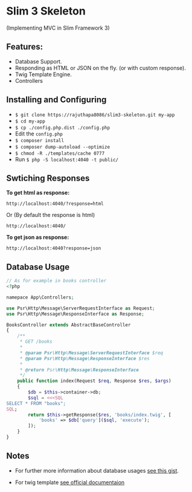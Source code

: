 # Slim 3 Skeleton

(Implementing MVC in Slim Framework 3)

## Features:

 * Database Support.
 * Responding as HTML or JSON on the fly. (or with custom response).
 * Twig Template Engine.
 * Controllers

## Installing and Configuring

 * `$ git clone https://rajuthapa8086/slim3-skeleton.git my-app`
 * `$ cd my-app`
 * `$ cp ./config.php.dist ./config.php`
 * Edit the `config.php`
 * `$ composer install`
 * `$ composer dump-autoload --optimize`
 * `$ chmod -R ./templates/cache 0777`
 * Run `$ php -S localhost:4040 -t public/`

## Swtiching Responses
**To get html as response:**
```
http://localhost:4040/?response=html
```
Or (By default the response is html)
```
http://localhost:4040/
```
**To get json as response:**
```
http://localhost:4040?response=json
```


## Database Usage
```php
// As for example in books controller
<?php

namepace App\Controllers;

use Psr\Http\Message\ServerRequestInterface as Request;
use Psr\Http\Message\ResponseInterface as Response;

BooksController extends AbstractBaseController
{
    /**
     * GET /books
     *
     * @param Psr\Http\Message\ServerRequestInterface $req
     * @param Psr\Http\Message\ResponseInterface $res
     *
     * @return Psr\Http\Message\ResponseInterface
     */
    public function index(Request $req, Response $res, $args)
    {
        $db = $this->container->db;
        $sql = <<<SQL
SELECT * FROM "books";
SQL;
        return $this->getResponse($res, 'books/index.twig', [
            'books' => $db['query']($sql, 'execute');
        ]);
    }
}
```

## Notes
* For further more information about database usages [see this gist](https://gist.github.com/rajuthapa8086/0f002a02fa57fce995382877fbfcfa86).

* For twig template [see official documentaion](http://twig.sensiolabs.org/documentation)